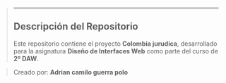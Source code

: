 
> ---
> ## Descripción del Repositorio
> Este repositorio contiene el proyecto **Colombia jurudica**, desarrollado para la asignatura **Diseño de Interfaces Web** como parte del curso de **2º DAW**.
> 

>
> Creado por: **Adrian camilo guerra polo**  
>

